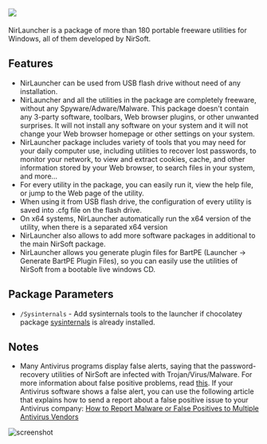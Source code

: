 # [![](https://img.shields.io/chocolatey/v/nirlauncher.svg?color=red&label=nirlauncher)](https://chocolatey.org/packages/nirlauncher)

NirLauncher is a package of more than 180 portable freeware utilities for Windows, all of them developed by NirSoft.

## Features

- NirLauncher can be used from USB flash drive without need of any installation.
- NirLauncher and all the utilities in the package are completely freeware, without any Spyware/Adware/Malware. This package doesn't contain any 3-party software, toolbars, Web browser plugins, or other unwanted surprises. It will not install any software on your system and it will not change your Web browser homepage or other settings on your system.
- NirLauncher package includes variety of tools that you may need for your daily computer use, including utilities to recover lost passwords, to monitor your network, to view and extract cookies, cache, and other information stored by your Web browser, to search files in your system, and more...
- For every utility in the package, you can easily run it, view the help file, or jump to the Web page of the utility.
- When using it from USB flash drive, the configuration of every utility is saved into .cfg file on the flash drive.
- On x64 systems, NirLauncher automatically run the x64 version of the utility, when there is a separated x64 version
- NirLauncher also allows to add more software packages in additional to the main NirSoft package.
- NirLauncher allows you generate plugin files for BartPE (Launcher -&gt; Generate BartPE Plugin Files), so you can easily use the utilities of NirSoft from a bootable live windows CD.

## Package Parameters

- `/Sysinternals` - Add sysinternals tools to the launcher if chocolatey package [sysinternals](https://chocolatey.org/packages/sysinternals) is already installed.

## Notes

- Many Antivirus programs display false alerts, saying that the password-recovery utilities of NirSoft are infected with Trojan/Virus/Malware. For more information about false positive problems, read [this](http://blog.nirsoft.net/2009/05/17/antivirus-companies-cause-a-big-headache-to-small-developers). If your Antivirus software shows a false alert, you can use the following article that explains how to send a report about a false positive issue to your Antivirus company:
[How to Report Malware or False Positives to Multiple Antivirus Vendors](https://www.techsupportalert.com/how-to-report-malware-or-false-positives-to-multiple-antivirus-vendors/)

![screenshot](https://cdn.rawgit.com/majkinetor/chocolatey/master/nirlauncher/screenshot.png)
